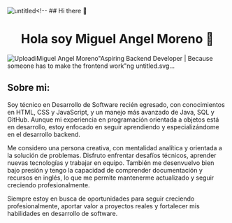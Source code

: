 ![untitled](https://github.com/user-attachments/assets/8d8b64bb-250e-4c61-be9b-97051dad7bdc)<!-- ## Hi there 👋

<!--
**Arkanhell26/Arkanhell26** is a ✨ _special_ ✨ repository because its `README.md` (this file) appears on your GitHub profile.

Here are some ideas to get you started:

- 🔭 I’m currently working on ...
- 🌱 I’m currently learning ...
- 👯 I’m looking to collaborate on ...
- 🤔 I’m looking for help with ...
- 💬 Ask me about ...
- 📫 How to reach me: ...
- 😄 Pronouns: ...
- ⚡ Fun fact: ...
-->

<div align = "center">
  <h1 align = "center">Hola soy Miguel Angel Moreno 👋</h1>
</div>

![Uploadi<svg xmlns="http://www.w3.org/2000/svg" width="888px" height="443px" viewBox="0 0 888 443" version="1.1" style="background: rgb(247, 247, 247); clip-rule: nonzero; color: rgb(0, 0, 0); color-interpolation: srgb; color-interpolation-filters: linearrgb; cursor: auto; direction: ltr; fill: rgb(0, 0, 0); fill-opacity: 1; fill-rule: nonzero; font: 15.4px / 17.7167px Nunito, sans-serif; image-rendering: auto; letter-spacing: normal; marker: none; overflow: hidden; paint-order: normal; pointer-events: auto; shape-rendering: auto; stroke: none; stroke-dasharray: none; stroke-dashoffset: 0px; stroke-linecap: butt; stroke-linejoin: miter; stroke-miterlimit: 4; stroke-opacity: 1; stroke-width: 1px; text-anchor: start; text-decoration: rgb(0, 0, 0); text-rendering: auto; visibility: visible; word-spacing: 0px; writing-mode: horizontal-tb;" xmlns:xlink="http://www.w3.org/1999/xlink"><defs style="paint-order: normal; text-decoration: rgb(0, 0, 0);"><linearGradient x1="87.9681034%" y1="50%" x2="1.27351722%" y2="50%" id="linearGradient-1" style="paint-order: normal; text-decoration: rgb(0, 0, 0);"><stop stop-color="#1F202E" offset="0%" style="paint-order: normal; stop-color: rgb(31, 32, 46); text-decoration: rgb(0, 0, 0);"></stop><stop stop-color="#865A3C" offset="67.6877392%" style="paint-order: normal; stop-color: rgb(134, 90, 60); text-decoration: rgb(0, 0, 0);"></stop><stop stop-color="#1F202E" offset="100%" style="paint-order: normal; stop-color: rgb(31, 32, 46); text-decoration: rgb(0, 0, 0);"></stop></linearGradient></defs><g id="Page-1" stroke="none" stroke-width="1" fill="none" fill-rule="evenodd" font-family="Arial-BoldMT, Arial" font-weight="bold" style="fill: none; fill-rule: evenodd; font-weight: 700; line-height: 17.7167px; font-family: Arial-BoldMT, Arial; font-kerning: auto; font-optical-sizing: auto; font-language-override: normal; font-feature-settings: normal; font-variation-settings: normal; paint-order: normal; text-decoration: rgb(0, 0, 0);"><g id="gh-banner" style="paint-order: normal; text-decoration: rgb(0, 0, 0);"><text id="gh-title-reflection" fill="url(#linearGradient-1)" font-size="48" style="fill: url(&quot;#linearGradient-1&quot;); font-size: 48px; line-height: 55.2px; font-kerning: auto; font-optical-sizing: auto; font-language-override: normal; font-feature-settings: normal; font-variation-settings: normal; paint-order: normal; text-decoration: rgb(0, 0, 0);"><tspan x="444" y="234" text-anchor="middle" style="paint-order: normal; text-anchor: middle; text-decoration: rgb(0, 0, 0);">Miguel Angel Moreno</tspan></text><text id="gh-title-reflection-copy" font-size="18" fill="#4D4E56" style="fill: rgb(77, 78, 86); font-size: 18px; line-height: 20.7px; font-kerning: auto; font-optical-sizing: auto; font-language-override: normal; font-feature-settings: normal; font-variation-settings: normal; paint-order: normal; text-decoration: rgb(0, 0, 0);"><tspan x="444" y="309" text-anchor="middle" style="paint-order: normal; text-anchor: middle; text-decoration: rgb(0, 0, 0);">"Aspiring Backend Developer | Because someone has to make the frontend work"</tspan></text></g></g></svg>ng untitled.svg…]()



## Sobre mi:

Soy técnico en Desarrollo de Software recién egresado, con conocimientos en HTML, CSS y JavaScript, y un manejo más avanzado de Java, SQL y GitHub. Aunque mi experiencia en programación orientada a objetos está en desarrollo, estoy enfocado en seguir aprendiendo y especializándome en el desarrollo backend.

Me considero una persona creativa, con mentalidad analítica y orientada a la solución de problemas. Disfruto enfrentar desafíos técnicos, aprender nuevas tecnologías y trabajar en equipo. También me desenvuelvo bien bajo presión y tengo la capacidad de comprender documentación y recursos en inglés, lo que me permite mantenerme actualizado y seguir creciendo profesionalmente.

Siempre estoy en busca de oportunidades para seguir creciendo profesionalmente, aportar valor a proyectos reales y fortalecer mis habilidades en desarrollo de software.

